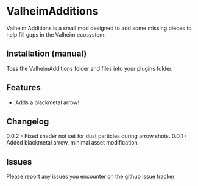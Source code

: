 ﻿# ValheimAdditions

Valheim Additions is a small mod designed to add some missing pieces to help fill gaps in the Valheim ecosystem.

## Installation (manual)
Toss the ValheimAdditions folder and files into your plugins folder.

## Features
* Adds a blackmetal arrow!

## Changelog
0.0.2 - Fixed shader not set for dust particles during arrow shots.
0.0.1 - Added blackmetal arrow, minimal asset modification.

## Issues
Please report any issues you encounter on the [github issue tracker](https://github.com/MidnightsFX/Valheim_Additions/issues)
